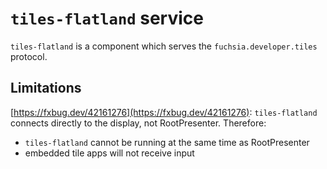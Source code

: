 # `tiles-flatland` service

`tiles-flatland` is a component which serves the `fuchsia.developer.tiles` protocol.

## Limitations
[https://fxbug.dev/42161276](https://fxbug.dev/42161276): `tiles-flatland` connects directly to the display, not RootPresenter.  Therefore:
- `tiles-flatland` cannot be running at the same time as RootPresenter
- embedded tile apps will not receive input
